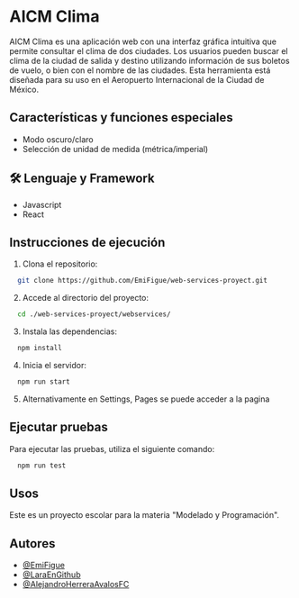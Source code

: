 
# AICM Clima

AICM Clima es una aplicación web con una interfaz gráfica intuitiva que permite consultar el clima de dos ciudades. Los usuarios pueden buscar el clima de la ciudad de salida y destino utilizando información de sus boletos de vuelo, o bien con el nombre de las ciudades. Esta herramienta está diseñada para su uso en el Aeropuerto Internacional de la Ciudad de México.


## Características y funciones especiales

- Modo oscuro/claro
- Selección de unidad de medida (métrica/imperial)



## 🛠 Lenguaje y Framework
- Javascript
- React


## Instrucciones de ejecución 

1. Clona el repositorio:

```bash
  git clone https://github.com/EmiFigue/web-services-proyect.git
```

2. Accede al directorio del proyecto:

```bash
  cd ./web-services-proyect/webservices/
```

3. Instala las dependencias:

```bash
  npm install
```
4. Inicia el servidor:

```bash
  npm run start
```
5. Alternativamente en Settings, Pages se puede acceder a la pagina


## Ejecutar pruebas
Para ejecutar las pruebas, utiliza el siguiente comando:

```bash
  npm run test
```


## Usos

Este es un proyecto escolar para la materia "Modelado y Programación".

## Autores

- [@EmiFigue](https://github.com/EmiFigue)
- [@LaraEnGithub](https://github.com/LaraEnGithub)
- [@AlejandroHerreraAvalosFC](https://github.com/AlejandroHerreraAvalosFC)
